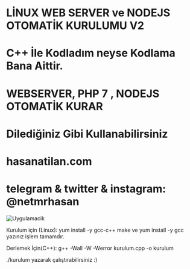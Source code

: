 # LİNUX WEB SERVER ve NODEJS OTOMATİK KURULUMU V2
# C++ İle Kodladım neyse Kodlama Bana Aittir.
# WEBSERVER, PHP 7 , NODEJS OTOMATİK KURAR
# Dilediğiniz Gibi Kullanabilirsiniz
# hasanatilan.com
# telegram & twitter & instagram: @netmrhasan

![Uygulamacik](https://eksiup.com/images/43/99/mv79427iz8mk.png)


<p> Kurulum için (Linux): yum install -y gcc-c++ make ve yum install -y gcc yazınız işlem tamamdır.
<p> Derlemek İçin(C++): g++ -Wall -W -Werror kurulum.cpp -o kurulum
<p> ./kurulum yazarak çalıştırabilirsiniz :)
